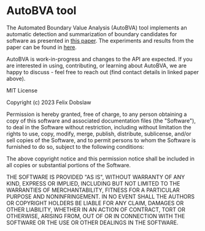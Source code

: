 AutoBVA tool
============

The Automated Boundary Value Analysis (AutoBVA) tool implements an automatic detection and summarization of boundary candidates for software as presented in [this paper](https://arxiv.org/abs/2207.09065). The experiments and results from the paper can be found in [here](https://github.com/feldob/AutoBDPaper).

AutoBVA is work-in-progress and changes to the API are expected. If you are interested in using, contributing, or learning about AutoBVA, we are happy to discuss - feel free to reach out (find contact details in linked paper above).

MIT License

Copyright (c) 2023 Felix Dobslaw

Permission is hereby granted, free of charge, to any person obtaining a copy
of this software and associated documentation files (the "Software"), to deal
in the Software without restriction, including without limitation the rights
to use, copy, modify, merge, publish, distribute, sublicense, and/or sell
copies of the Software, and to permit persons to whom the Software is
furnished to do so, subject to the following conditions:

The above copyright notice and this permission notice shall be included in all
copies or substantial portions of the Software.

THE SOFTWARE IS PROVIDED "AS IS", WITHOUT WARRANTY OF ANY KIND, EXPRESS OR
IMPLIED, INCLUDING BUT NOT LIMITED TO THE WARRANTIES OF MERCHANTABILITY,
FITNESS FOR A PARTICULAR PURPOSE AND NONINFRINGEMENT. IN NO EVENT SHALL THE
AUTHORS OR COPYRIGHT HOLDERS BE LIABLE FOR ANY CLAIM, DAMAGES OR OTHER
LIABILITY, WHETHER IN AN ACTION OF CONTRACT, TORT OR OTHERWISE, ARISING FROM,
OUT OF OR IN CONNECTION WITH THE SOFTWARE OR THE USE OR OTHER DEALINGS IN THE
SOFTWARE.
